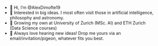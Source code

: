 - 👋 Hi, I’m @AlexDimofte19
- 👀 Interested in big ideas. I most often visit those in artificial intelligence, philosophy and astronomy.
- 🌱 Growing my own at University of Zurich (MSc. AI) and ETH Zurich (Data Science courses)
- 💞️ Always love hearing new ideas! Drop me yours via an email/invitation/pigeon, whatever fits you best.

<!---
AlexDimofte19/AlexDimofte19 is a ✨ special ✨ repository because its `README.md` (this file) appears on your GitHub profile.
You can click the Preview link to take a look at your changes.
--->
